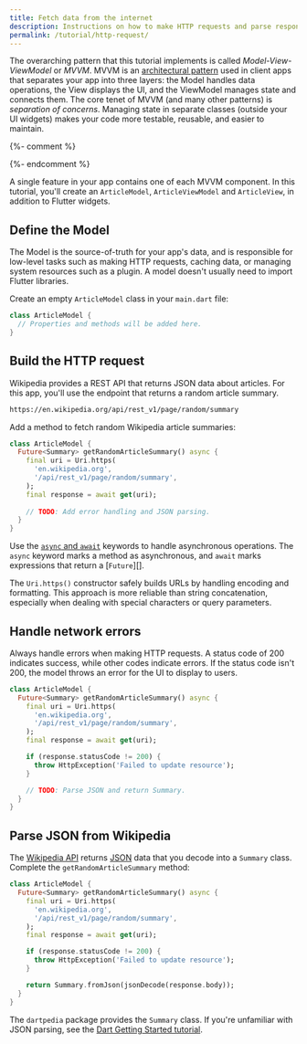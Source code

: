 ```yaml
---
title: Fetch data from the internet
description: Instructions on how to make HTTP requests and parse responses.
permalink: /tutorial/http-request/
---
```


The overarching pattern that this tutorial implements is called
*Model-View-ViewModel* or *MVVM*. MVVM is an [architectural pattern][]
used in client apps that separates your app into three layers: the
Model handles data operations, the View displays the UI, and the
ViewModel manages state and connects them. The core tenet of MVVM
(and many other patterns) is *separation of concerns*. Managing state
in separate classes (outside your UI widgets) makes your code more
testable, reusable, and easier to maintain. 

{%- comment %}
<!-- TODO(ewindmill) add MVVM diagram -->
{%- endcomment %}

A single feature in your app contains one of each MVVM component. In
this tutorial, you'll create an `ArticleModel`, `ArticleViewModel` and
`ArticleView`, in addition to Flutter widgets.

## Define the Model

The Model is the source-of-truth for your app's data, and is
responsible for low-level tasks such as making HTTP
requests, caching data, or managing system resources such as a plugin.
A model doesn't usually need to import Flutter libraries. 

Create an empty `ArticleModel` class in your `main.dart` file:

```dart
class ArticleModel {
  // Properties and methods will be added here.
}
```

## Build the HTTP request

Wikipedia provides a REST API that returns JSON data about articles.
For this app, you'll use the endpoint that returns a random article
summary.

```txt
https://en.wikipedia.org/api/rest_v1/page/random/summary
```

Add a method to fetch random Wikipedia article summaries: 

```dart
class ArticleModel {
  Future<Summary> getRandomArticleSummary() async {
    final uri = Uri.https(
      'en.wikipedia.org',
      '/api/rest_v1/page/random/summary',
    );
    final response = await get(uri);
    
    // TODO: Add error handling and JSON parsing.
  }
}
```

Use the [`async` and `await`][] keywords to handle asynchronous operations.
The `async` keyword marks a method as asynchronous, and `await` marks
expressions that return a [`Future`][].

The `Uri.https()` constructor safely builds URLs by handling encoding
and formatting. This approach is more reliable than string
concatenation, especially when dealing with special characters or
query parameters.

## Handle network errors

Always handle errors when making HTTP requests. A status code of 200 indicates
success, while other codes indicate errors. If the
status code isn't 200, the model throws an error for the UI to
display to users.

```dart
class ArticleModel {
  Future<Summary> getRandomArticleSummary() async {
    final uri = Uri.https(
      'en.wikipedia.org',
      '/api/rest_v1/page/random/summary',
    );
    final response = await get(uri);

    if (response.statusCode != 200) {
      throw HttpException('Failed to update resource');
    }

    // TODO: Parse JSON and return Summary.
  }
}
```

## Parse JSON from Wikipedia

The [Wikipedia API][] returns [JSON][] data that you decode into
a `Summary` class. Complete the `getRandomArticleSummary` method:

```dart
class ArticleModel {
  Future<Summary> getRandomArticleSummary() async {
    final uri = Uri.https(
      'en.wikipedia.org',
      '/api/rest_v1/page/random/summary',
    );
    final response = await get(uri);

    if (response.statusCode != 200) {
      throw HttpException('Failed to update resource');
    }

    return Summary.fromJson(jsonDecode(response.body));
  }
}
```

The `dartpedia` package provides the `Summary` class. If you're
unfamiliar with JSON parsing, see the [Dart Getting Started
tutorial][].

[architectural pattern]: /architecture/guide
[JSON]: {{site.dart-site}}/tutorial/json
[`async` and `await`]: https://dart.dev/language/async
[Future]: https://api.dart.dev/stable/dart-async/Future-class.html
[Wikipedia API]: https://en.wikipedia.org/api/rest_v1/
[Dart Getting Started tutorial]: {{site.dart-site}}/tutorial/json